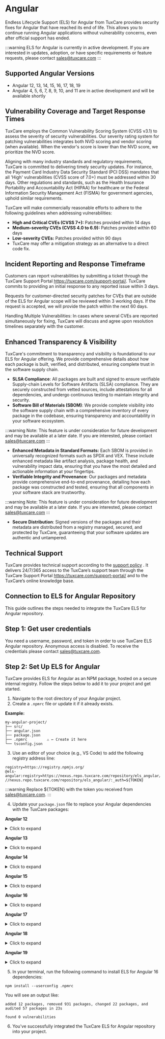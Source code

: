 # Angular

Endless Lifecycle Support (ELS) for Angular from TuxCare provides security fixes for Angular that have reached its end of life. This allows you to continue running Angular applications without vulnerability concerns, even after official support has ended.

:::warning
ELS for Angular is currently in active development. If you are interested in updates, adoption, or have specific requirements or feature requests, please contact [sales@tuxcare.com](mailto:sales@tuxcare.com)
:::

## Supported Angular Versions

* Angular 12, 13, 14, 15, 16, 17, 18, 19
* Angular 4, 5, 6, 7, 8, 9, 10, and 11 are in active development and will be available shortly

## Vulnerability Coverage and Target Response Times

TuxCare employs the Common Vulnerability Scoring System (CVSS v3.1) to assess the severity of security vulnerabilities. Our severity rating system for patching vulnerabilities integrates both NVD scoring and vendor scoring (when available). When the vendor's score is lower than the NVD score, we prioritize the NVD score.

Aligning with many industry standards and regulatory requirements, TuxCare is committed to delivering timely security updates. For instance, the Payment Card Industry Data Security Standard (PCI DSS) mandates that all 'High' vulnerabilities (CVSS score of 7.0+) must be addressed within 30 days. Other regulations and standards, such as the Health Insurance Portability and Accountability Act (HIPAA) for healthcare or the Federal Information Security Management Act (FISMA) for government agencies, uphold similar requirements.

TuxCare will make commercially reasonable efforts to adhere to the following guidelines when addressing vulnerabilities:

* **High and Critical CVEs (CVSS 7+):** Patches provided within 14 days
* **Medium-severity CVEs (CVSS 4.0 to 6.9):** Patches provided within 60 days
* **Low-severity CVEs:** Patches provided within 90 days
* TuxCare may offer a mitigation strategy as an alternative to a direct code fix.

## Incident Reporting and Response Timeframe

Customers can report vulnerabilities by submitting a ticket through the TuxCare Support Portal <https://tuxcare.com/support-portal/>. TuxCare commits to providing an initial response to any reported issue within 3 days.

Requests for customer-directed security patches for CVEs that are outside of the ELS for Angular scope will be reviewed within 3 working days. If the request is accepted, we will provide the patch within the next 60 days.

Handling Multiple Vulnerabilities: In cases where several CVEs are reported simultaneously for fixing, TuxCare will discuss and agree upon resolution timelines separately with the customer.

## Enhanced Transparency & Visibility

TuxCare's commitment to transparency and visibility is foundational to our ELS for Angular offering. We provide comprehensive details about how each package is built, verified, and distributed, ensuring complete trust in the software supply chain.

* **SLSA Compliance**: All packages are built and signed to ensure verifiable Supply-chain Levels for Software Artifacts (SLSA) compliance. They are securely constructed from vetted sources, include attestations for all dependencies, and undergo continuous testing to maintain integrity and security.
* **Software Bill of Materials (SBOM)**: We provide complete visibility into the software supply chain with a comprehensive inventory of every package in the codebase, ensuring transparency and accountability in your software ecosystem.

:::warning
Note: This feature is under consideration for future development and may be available at a later date. If you are interested, please contact [sales@tuxcare.com](mailto:sales@tuxcare.com)
:::

* **Enhanced Metadata in Standard Formats:** Each SBOM is provided in universally recognized formats such as SPDX and VEX. These include enhanced metadata like artifact analysis, package health, and vulnerability impact data, ensuring that you have the most detailed and actionable information at your fingertips.
* **Verifiable Integrity and Provenance**: Our packages and metadata provide comprehensive end-to-end provenance, detailing how each package was constructed and tested, ensuring that all components in your software stack are trustworthy.

:::warning
Note: This feature is under consideration for future development and may be available at a later date. If you are interested, please contact [sales@tuxcare.com](mailto:sales@tuxcare.com)
:::

* **Secure Distribution**: Signed versions of the packages and their metadata are distributed from a registry managed, secured, and protected by TuxCare, guaranteeing that your software updates are authentic and untampered.

## Technical Support

TuxCare provides technical support according to the [support policy](https://tuxcare.com/TuxCare-support-policy.pdf?_gl=1*9hjdum*_up*MQ..*_ga*MTQ0MTM0NTI4OC4xNjk5Mzk2ODYy*_ga_Z539WTSZ80*MTY5OTM5Njg2MC4xLjAuMTY5OTM5Njg2MC4wLjAuMA..*_ga_1790YFKF4F*MTY5OTM5Njg2MC4xLjAuMTY5OTM5Njg2MC4wLjAuMA..*_ga_64QBSWJJGS*MTY5OTM5Njg2MC4xLjAuMTY5OTM5Njg2MC4wLjAuMA..) . It delivers 24/7/365 access to the TuxCare’s support team through the TuxCare Support Portal <https://tuxcare.com/support-portal/> and to the TuxCare’s online knowledge base.

## Connection to ELS for Angular Repository

This guide outlines the steps needed to integrate the TuxCare ELS for Angular repository.

## Step 1: Get user credentials

You need a username, password, and token in order to use TuxCare ELS Angular repository. Anonymous access is disabled. To receive the credentials please contact [sales@tuxcare.com](mailto:sales@tuxcare.com).

## Step 2: Set Up ELS for Angular

TuxCare provides ELS for Angular as an NPM package, hosted on a secure internal registry. Follow the steps below to add it to your project and get started.

1. Navigate to the root directory of your Angular project.
2. Create a `.npmrc` file or update it if it already exists.

  **Example:**

  ```text
  my-angular-project/
  ├── src/
  ├── angular.json
  ├── package.json
  ├── .npmrc         ⚠️ ← Create it here
  └── tsconfig.json
  ```

3. Use an editor of your choice (e.g., VS Code) to add the following registry address line:

  <CodeWithCopy>

  ```text
  registry=https://registry.npmjs.org/
  @els-angular:registry=https://nexus.repo.tuxcare.com/repository/els_angular/
  //nexus.repo.tuxcare.com/repository/els_angular/:_auth=${TOKEN}
  ```

  </CodeWithCopy>

  :::warning
  Replace ${TOKEN} with the token you received from [sales@tuxcare.com](mailto:sales@tuxcare.com).
  :::

4. Update your `package.json` file to replace your Angular dependencies with the TuxCare packages:
  
  **Angular 12**
  <details>
    <summary>Click to expand</summary>

  <CodeWithCopy>

  ```text
  "dependencies": {
      "@els-js/angular-12": "^0.0.1",
      "@angular/animations": "file:./node_modules/@els-js/angular-12/deps/@angular/animations",
      "@angular/common": "file:./node_modules/@els-js/angular-12/deps/@angular/common",
      "@angular/compiler": "file:./node_modules/@els-js/angular-12/deps/@angular/compiler",
      "@angular/core": "file:./node_modules/@els-js/angular-12/deps/@angular/core",
      "@angular/forms": "file:./node_modules/@els-js/angular-12/deps/@angular/forms",
      "@angular/platform-browser": "file:./node_modules/@els-js/angular-12/deps/@angular/platform-browser",
      "@angular/platform-browser-dynamic": "file:./node_modules/@els-js/angular-12/deps/@angular/platform-browser-dynamic",
      "@angular/router": "file:./node_modules/@els-js/angular-12/deps/@angular/router",
      "rxjs": "file:./node_modules/@els-js/angular-12/deps/rxjs",
      "tslib": "file:./node_modules/@els-js/angular-12/deps/tslib",
      "zone.js": "file:./node_modules/@els-js/angular-12/deps/zone.js"
  },
  "devDependencies": {
      "@angular-devkit/build-angular": "file:./node_modules/@els-js/angular-12/deps/@angular-devkit/build-angular",
      "@angular/cli": "file:./node_modules/@els-js/angular-12/deps/@angular/cli",
      "@angular/compiler-cli": "file:./node_modules/@els-js/angular-12/deps/@angular/compiler-cli",
      "@types/jasmine": "file:./node_modules/@els-js/angular-12/deps/@types/jasmine",
      "@types/node": "file:./node_modules/@els-js/angular-12/deps/@types/node",
      "jasmine-core": "file:./node_modules/@els-js/angular-12/deps/jasmine-core",
      "karma": "file:./node_modules/@els-js/angular-12/deps/karma",
      "karma-chrome-launcher": "file:./node_modules/@els-js/angular-12/deps/karma-chrome-launcher",
      "karma-coverage": "file:./node_modules/@els-js/angular-12/deps/karma-coverage",
      "karma-jasmine": "file:./node_modules/@els-js/angular-12/deps/karma-jasmine",
      "karma-jasmine-html-reporter": "file:./node_modules/@els-js/angular-12/deps/karma-jasmine-html-reporter",
      "typescript": "file:./node_modules/@els-js/angular-12/deps/typescript"
  }
  ```

  </CodeWithCopy>

  </details>

  **Angular 13**
  <details>
    <summary>Click to expand</summary>

  <CodeWithCopy>

  ```text
  "dependencies": {
      "@els-js/angular-13": "^0.0.1",
      "@angular/animations": "file:./node_modules/@els-js/angular-13/deps/@angular/animations",
      "@angular/common": "file:./node_modules/@els-js/angular-13/deps/@angular/common",
      "@angular/compiler": "file:./node_modules/@els-js/angular-13/deps/@angular/compiler",
      "@angular/core": "file:./node_modules/@els-js/angular-13/deps/@angular/core",
      "@angular/forms": "file:./node_modules/@els-js/angular-13/deps/@angular/forms",
      "@angular/platform-browser": "file:./node_modules/@els-js/angular-13/deps/@angular/platform-browser",
      "@angular/platform-browser-dynamic": "file:./node_modules/@els-js/angular-13/deps/@angular/platform-browser-dynamic",
      "@angular/router": "file:./node_modules/@els-js/angular-13/deps/@angular/router",
      "rxjs": "file:./node_modules/@els-js/angular-13/deps/rxjs",
      "tslib": "file:./node_modules/@els-js/angular-13/deps/tslib",
      "zone.js": "file:./node_modules/@els-js/angular-13/deps/zone.js"
  },
  "devDependencies": {
      "@angular-devkit/build-angular": "file:./node_modules/@els-js/angular-13/deps/@angular-devkit/build-angular",
      "@angular/cli": "file:./node_modules/@els-js/angular-13/deps/@angular/cli",
      "@angular/compiler-cli": "file:./node_modules/@els-js/angular-13/deps/@angular/compiler-cli",
      "@types/jasmine": "file:./node_modules/@els-js/angular-13/deps/@types/jasmine",
      "@types/node": "file:./node_modules/@els-js/angular-13/deps/@types/node",
      "jasmine-core": "file:./node_modules/@els-js/angular-13/deps/jasmine-core",
      "karma": "file:./node_modules/@els-js/angular-13/deps/karma",
      "karma-chrome-launcher": "file:./node_modules/@els-js/angular-13/deps/karma-chrome-launcher",
      "karma-coverage": "file:./node_modules/@els-js/angular-13/deps/karma-coverage",
      "karma-jasmine": "file:./node_modules/@els-js/angular-13/deps/karma-jasmine",
      "karma-jasmine-html-reporter": "file:./node_modules/@els-js/angular-13/deps/karma-jasmine-html-reporter",
      "typescript": "file:./node_modules/@els-js/angular-13/deps/typescript"
  }
  ```
  </CodeWithCopy>

  </details>

  **Angular 14**
  <details>
    <summary>Click to expand</summary>

  <CodeWithCopy>
    
  ```text
  "dependencies": {
      "@els-js/angular-14": "^0.0.1",
      "@angular/animations": "file:./node_modules/@els-js/angular-14/deps/@angular/animations",
      "@angular/common": "file:./node_modules/@els-js/angular-14/deps/@angular/common",
      "@angular/compiler": "file:./node_modules/@els-js/angular-14/deps/@angular/compiler",
      "@angular/core": "file:./node_modules/@els-js/angular-14/deps/@angular/core",
      "@angular/forms": "file:./node_modules/@els-js/angular-14/deps/@angular/forms",
      "@angular/platform-browser": "file:./node_modules/@els-js/angular-14/deps/@angular/platform-browser",
      "@angular/platform-browser-dynamic": "file:./node_modules/@els-js/angular-14/deps/@angular/platform-browser-dynamic",
      "@angular/router": "file:./node_modules/@els-js/angular-14/deps/@angular/router",
      "rxjs": "file:./node_modules/@els-js/angular-14/deps/rxjs",
      "tslib": "file:./node_modules/@els-js/angular-14/deps/tslib",
      "zone.js": "file:./node_modules/@els-js/angular-14/deps/zone.js"
  },
  "devDependencies": {
      "@angular-devkit/build-angular": "file:./node_modules/@els-js/angular-14/deps/@angular-devkit/build-angular",
      "@angular/cli": "file:./node_modules/@els-js/angular-14/deps/@angular/cli",
      "@angular/compiler-cli": "file:./node_modules/@els-js/angular-14/deps/@angular/compiler-cli",
      "@types/jasmine": "file:./node_modules/@els-js/angular-14/deps/@types/jasmine",
      "jasmine-core": "file:./node_modules/@els-js/angular-14/deps/jasmine-core",
      "karma": "file:./node_modules/@els-js/angular-14/deps/karma",
      "karma-chrome-launcher": "file:./node_modules/@els-js/angular-14/deps/karma-chrome-launcher",
      "karma-coverage": "file:./node_modules/@els-js/angular-14/deps/karma-coverage",
      "karma-jasmine": "file:./node_modules/@els-js/angular-14/deps/karma-jasmine",
      "karma-jasmine-html-reporter": "file:./node_modules/@els-js/angular-14/deps/karma-jasmine-html-reporter",
      "typescript": "file:./node_modules/@els-js/angular-14/deps/typescript"
  }
  ```
    
  </CodeWithCopy>

  </details>

  **Angular 15**
  <details>
    <summary>Click to expand</summary>
    
  <CodeWithCopy>

  ```text
  "dependencies": {
      "@els-js/angular-15": "^0.0.1",
      "@angular/animations": "file:./node_modules/@els-js/angular-15/deps/@angular/animations",
      "@angular/common": "file:./node_modules/@els-js/angular-15/deps/@angular/common",
      "@angular/compiler": "file:./node_modules/@els-js/angular-15/deps/@angular/compiler",
      "@angular/core": "file:./node_modules/@els-js/angular-15/deps/@angular/core",
      "@angular/forms": "file:./node_modules/@els-js/angular-15/deps/@angular/forms",
      "@angular/platform-browser": "file:./node_modules/@els-js/angular-15/deps/@angular/platform-browser",
      "@angular/platform-browser-dynamic": "file:./node_modules/@els-js/angular-15/deps/@angular/platform-browser-dynamic",
      "@angular/router": "file:./node_modules/@els-js/angular-15/deps/@angular/router",
      "rxjs": "file:./node_modules/@els-js/angular-15/deps/rxjs",
      "tslib": "file:./node_modules/@els-js/angular-15/deps/tslib",
      "zone.js": "file:./node_modules/@els-js/angular-15/deps/zone.js"
  },
  "devDependencies": {
      "@angular-devkit/build-angular": "file:./node_modules/@els-js/angular-15/deps/@angular-devkit/build-angular",
      "@angular/cli": "file:./node_modules/@els-js/angular-15/deps/@angular/cli",
      "@angular/compiler-cli": "file:./node_modules/@els-js/angular-15/deps/@angular/compiler-cli",
      "@types/jasmine": "file:./node_modules/@els-js/angular-15/deps/@types/jasmine",
      "jasmine-core": "file:./node_modules/@els-js/angular-15/deps/jasmine-core",
      "karma": "file:./node_modules/@els-js/angular-15/deps/karma",
      "karma-chrome-launcher": "file:./node_modules/@els-js/angular-15/deps/karma-chrome-launcher",
      "karma-coverage": "file:./node_modules/@els-js/angular-15/deps/karma-coverage",
      "karma-jasmine": "file:./node_modules/@els-js/angular-15/deps/karma-jasmine",
      "karma-jasmine-html-reporter": "file:./node_modules/@els-js/angular-15/deps/karma-jasmine-html-reporter",
      "typescript": "file:./node_modules/@els-js/angular-15/deps/typescript"
  }
  ```
    
  </CodeWithCopy>

  </details>

  **Angular 16**
  <details>
    <summary>Click to expand</summary>
    
  <CodeWithCopy>

  ```text
  "dependencies": {
      "@els-js/angular-16": "^0.0.1",
      "@angular/animations": "file:./node_modules/@els-js/angular-16/deps/@angular/animations",
      "@angular/common": "file:./node_modules/@els-js/angular-16/deps/@angular/common",
      "@angular/compiler": "file:./node_modules/@els-js/angular-16/deps/@angular/compiler",
      "@angular/core": "file:./node_modules/@els-js/angular-16/deps/@angular/core",
      "@angular/forms": "file:./node_modules/@els-js/angular-16/deps/@angular/forms",
      "@angular/platform-browser": "file:./node_modules/@els-js/angular-16/deps/@angular/platform-browser",
      "@angular/platform-browser-dynamic": "file:./node_modules/@els-js/angular-16/deps/@angular/platform-browser-dynamic",
      "@angular/router": "file:./node_modules/@els-js/angular-16/deps/@angular/router",
      "rxjs": "file:./node_modules/@els-js/angular-16/deps/rxjs",
      "tslib": "file:./node_modules/@els-js/angular-16/deps/tslib",
      "zone.js": "file:./node_modules/@els-js/angular-16/deps/zone.js"
  },
  "devDependencies": {
      "@angular-devkit/build-angular": "file:./node_modules/@els-js/angular-16/deps/@angular-devkit/build-angular",
      "@angular/cli": "file:./node_modules/@els-js/angular-16/deps/@angular/cli",
      "@angular/compiler-cli": "file:./node_modules/@els-js/angular-16/deps/@angular/compiler-cli",
      "@types/jasmine": "file:./node_modules/@els-js/angular-16/deps/@types/jasmine",
      "jasmine-core": "file:./node_modules/@els-js/angular-16/deps/jasmine-core",
      "karma": "file:./node_modules/@els-js/angular-16/deps/karma",
      "karma-chrome-launcher": "file:./node_modules/@els-js/angular-16/deps/karma-chrome-launcher",
      "karma-coverage": "file:./node_modules/@els-js/angular-16/deps/karma-coverage",
      "karma-jasmine": "file:./node_modules/@els-js/angular-16/deps/karma-jasmine",
      "karma-jasmine-html-reporter": "file:./node_modules/@els-js/angular-16/deps/karma-jasmine-html-reporter",
      "typescript": "file:./node_modules/@els-js/angular-16/deps/typescript"
  }
  ```
    
  </CodeWithCopy>

  </details>

  **Angular 17**
  <details>
    <summary>Click to expand</summary>

  <CodeWithCopy>

  ```text
  "dependencies": {
      "@els-js/angular-17": "^0.0.1",
      "@angular/animations": "file:./node_modules/@els-js/angular-17/deps/@angular/animations",
      "@angular/common": "file:./node_modules/@els-js/angular-17/deps/@angular/common",
      "@angular/compiler": "file:./node_modules/@els-js/angular-17/deps/@angular/compiler",
      "@angular/core": "file:./node_modules/@els-js/angular-17/deps/@angular/core",
      "@angular/forms": "file:./node_modules/@els-js/angular-17/deps/@angular/forms",
      "@angular/platform-browser": "file:./node_modules/@els-js/angular-17/deps/@angular/platform-browser",
      "@angular/platform-browser-dynamic": "file:./node_modules/@els-js/angular-17/deps/@angular/platform-browser-dynamic",
      "@angular/router": "file:./node_modules/@els-js/angular-17/deps/@angular/router",
      "rxjs": "file:./node_modules/@els-js/angular-17/deps/rxjs",
      "tslib": "file:./node_modules/@els-js/angular-17/deps/tslib",
      "zone.js": "file:./node_modules/@els-js/angular-17/deps/zone.js"
  },
  "devDependencies": {
      "@angular-devkit/build-angular": "file:./node_modules/@els-js/angular-17/deps/@angular-devkit/build-angular",
      "@angular/cli": "file:./node_modules/@els-js/angular-17/deps/@angular/cli",
      "@angular/compiler-cli": "file:./node_modules/@els-js/angular-17/deps/@angular/compiler-cli",
      "@types/jasmine": "file:./node_modules/@els-js/angular-17/deps/@types/jasmine",
      "jasmine-core": "file:./node_modules/@els-js/angular-17/deps/jasmine-core",
      "karma": "file:./node_modules/@els-js/angular-17/deps/karma",
      "karma-chrome-launcher": "file:./node_modules/@els-js/angular-17/deps/karma-chrome-launcher",
      "karma-coverage": "file:./node_modules/@els-js/angular-17/deps/karma-coverage",
      "karma-jasmine": "file:./node_modules/@els-js/angular-17/deps/karma-jasmine",
      "karma-jasmine-html-reporter": "file:./node_modules/@els-js/angular-17/deps/karma-jasmine-html-reporter",
      "typescript": "file:./node_modules/@els-js/angular-17/deps/typescript"
  }
  ```

  </CodeWithCopy>

  </details>

  **Angular 18**
  <details>
    <summary>Click to expand</summary>

  <CodeWithCopy>

  ```text
  "dependencies": {
      "@els-js/angular-18": "^0.0.1",
      "@angular/animations": "file:./node_modules/@els-js/angular-18/deps/@angular/animations",
      "@angular/common": "file:./node_modules/@els-js/angular-18/deps/@angular/common",
      "@angular/compiler": "file:./node_modules/@els-js/angular-18/deps/@angular/compiler",
      "@angular/core": "file:./node_modules/@els-js/angular-18/deps/@angular/core",
      "@angular/forms": "file:./node_modules/@els-js/angular-18/deps/@angular/forms",
      "@angular/platform-browser": "file:./node_modules/@els-js/angular-18/deps/@angular/platform-browser",
      "@angular/platform-browser-dynamic": "file:./node_modules/@els-js/angular-18/deps/@angular/platform-browser-dynamic",
      "@angular/router": "file:./node_modules/@els-js/angular-18/deps/@angular/router",
      "rxjs": "file:./node_modules/@els-js/angular-18/deps/rxjs",
      "tslib": "file:./node_modules/@els-js/angular-18/deps/tslib",
      "zone.js": "file:./node_modules/@els-js/angular-18/deps/zone.js"
  },
  "devDependencies": {
      "@angular-devkit/build-angular": "file:./node_modules/@els-js/angular-18/deps/@angular-devkit/build-angular",
      "@angular/cli": "file:./node_modules/@els-js/angular-18/deps/@angular/cli",
      "@angular/compiler-cli": "file:./node_modules/@els-js/angular-18/deps/@angular/compiler-cli",
      "@types/jasmine": "file:./node_modules/@els-js/angular-18/deps/@types/jasmine",
      "jasmine-core": "file:./node_modules/@els-js/angular-18/deps/jasmine-core",
      "karma": "file:./node_modules/@els-js/angular-18/deps/karma",
      "karma-chrome-launcher": "file:./node_modules/@els-js/angular-18/deps/karma-chrome-launcher",
      "karma-coverage": "file:./node_modules/@els-js/angular-18/deps/karma-coverage",
      "karma-jasmine": "file:./node_modules/@els-js/angular-18/deps/karma-jasmine",
      "karma-jasmine-html-reporter": "file:./node_modules/@els-js/angular-18/deps/karma-jasmine-html-reporter",
      "typescript": "file:./node_modules/@els-js/angular-18/deps/typescript"
  }
  ```
    
  </CodeWithCopy>

  </details>

  **Angular 19**
  <details>
    <summary>Click to expand</summary>

  <CodeWithCopy>

  ```text
  "dependencies": {
      "@els-js/angular-19": "^0.0.1",
      "@angular/common": "file:./node_modules/@els-js/angular-19/deps/@angular/common",
      "@angular/compiler": "file:./node_modules/@els-js/angular-19/deps/@angular/compiler",
      "@angular/core": "file:./node_modules/@els-js/angular-19/deps/@angular/core",
      "@angular/forms": "file:./node_modules/@els-js/angular-19/deps/@angular/forms",
      "@angular/platform-browser": "file:./node_modules/@els-js/angular-19/deps/@angular/platform-browser",
      "@angular/platform-browser-dynamic": "file:./node_modules/@els-js/angular-19/deps/@angular/platform-browser-dynamic",
      "@angular/router": "file:./node_modules/@els-js/angular-19/deps/@angular/router",
      "rxjs": "file:./node_modules/@els-js/angular-19/deps/rxjs",
      "tslib": "file:./node_modules/@els-js/angular-19/deps/tslib",
      "zone.js": "file:./node_modules/@els-js/angular-19/deps/zone.js"
  },
  "devDependencies": {
      "@angular-devkit/build-angular": "file:./node_modules/@els-js/angular-19/deps/@angular-devkit/build-angular",
      "@angular/cli": "file:./node_modules/@els-js/angular-19/deps/@angular/cli",
      "@angular/compiler-cli": "file:./node_modules/@els-js/angular-19/deps/@angular/compiler-cli",
      "@types/jasmine": "file:./node_modules/@els-js/angular-19/deps/@types/jasmine",
      "jasmine-core": "file:./node_modules/@els-js/angular-19/deps/jasmine-core",
      "karma": "file:./node_modules/@els-js/angular-19/deps/karma",
      "karma-chrome-launcher": "file:./node_modules/@els-js/angular-19/deps/karma-chrome-launcher",
      "karma-coverage": "file:./node_modules/@els-js/angular-19/deps/karma-coverage",
      "karma-jasmine": "file:./node_modules/@els-js/angular-19/deps/karma-jasmine",
      "karma-jasmine-html-reporter": "file:./node_modules/@els-js/angular-19/deps/karma-jasmine-html-reporter",
      "typescript": "file:./node_modules/@els-js/angular-19/deps/typescript"
  }
  ```
    
  </CodeWithCopy>

  </details>

5. In your terminal, run the following command to install ELS for Angular 16 dependencies:

  <CodeWithCopy>
  
  ```text
  npm install --userconfig .npmrc
  ```
  
  </CodeWithCopy>

  You will see an output like:

  ```text
  added 12 packages, removed 931 packages, changed 22 packages, and audited 57 packages in 23s

  found 0 vulnerabilities
  ```

6. You've successfully integrated the TuxCare ELS for Angular repository into your project.